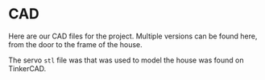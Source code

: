 # CAD

Here are our CAD files for the project. Multiple versions can be found here, from the door to the frame of the house. 

The servo `stl` file was that was used to model the house was found on TinkerCAD. 
